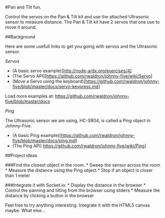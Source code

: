 #Pan and Tilt fun.

Control the servos on the Pan & Tilt kit and use the attached Ultrasonic sensor to measure distance.
The Pan & Tilt kit have 2 servos that one use to move it around.

##Background

Here are some usefull links to get you going with servos and the Ultrasonic sensor.

*Servos*

* (A basic servo example)[http://node-ardx.org/exercises/4]
* (The Servo API)[https://github.com/rwaldron/johnny-five/wiki/Servo]
* (Move a Servo using the keyboard)[https://github.com/rwaldron/johnny-five/blob/master/docs/servo-keypress.md]

Load more examples at: https://github.com/rwaldron/johnny-five/blob/master/docs

*Ping*

The Ultrasonic sensor we are using, HC-SR04, is called a Ping object in Johnny-Five.

* (A basic Ping example)[https://github.com/rwaldron/johnny-five/blob/master/docs/ping.md]
* (The Ping API) https://github.com/rwaldron/johnny-five/wiki/Ping]

##Project ideas

###Find the closest object in the room.
	* Sweep the sensor across the room
	* Measure the distance using the Ping object
	* Stop if an object is closer than 1 meter

###Integrate it with Socket.io:
	* Display the distance in the browser
	* Control the panning and tilting from the browser using sliders
	* Measure the distance by clicking a button in the browser

Feel free to try anything interesting. Integrate it with the HTML5 canvas maybe. What else...